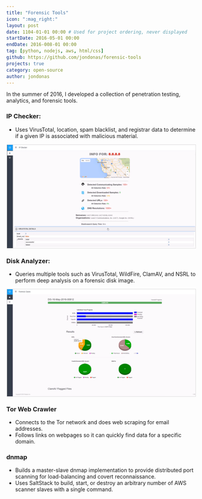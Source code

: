 ```yaml
---
title: "Forensic Tools"
icon: ":mag_right:"
layout: post
date: 1104-01-01 00:00 # Used for project ordering, never displayed
startDate: 2016-05-01 00:00
endDate: 2016-008-01 00:00
tag: [python, nodejs, aws, html/css]
github: https://github.com/jondonas/forensic-tools
projects: true
category: open-source
author: jondonas
---
```


In the summer of 2016, I developed a collection of penetration testing, analytics, and forensic tools.

### IP Checker:

* Uses VirusTotal, location, spam blacklist, and registrar data to determine if a given IP is associated with malicious material.

<kbd><img src="/assets/images/ip_checker.png" width="500" style="border: 1px solid #ddd; display: block; margin-left: auto; margin-right: auto;"></kbd>

### Disk Analyzer:

* Queries multiple tools such as VirusTotal, WildFire, ClamAV, and NSRL to perform deep analysis on a forensic disk image.

<kbd><img src="/assets/images/disk_analyzer.png" width="500" style="border: 1px solid #ddd; display: block; margin-left: auto; margin-right: auto;"></kbd>

### Tor Web Crawler

* Connects to the Tor network and does web scraping for email addresses.
* Follows links on webpages so it can quickly find data for a specific domain.

### dnmap

* Builds a master-slave dnmap implementation to provide distributed port scanning for load-balancing and covert reconnaissance.
* Uses SaltStack to build, start, or destroy an arbitrary number of AWS scanner slaves with a single command. 
